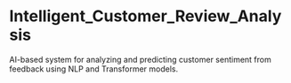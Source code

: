 # Intelligent_Customer_Review_Analysis
AI-based system for analyzing and predicting customer sentiment from feedback using NLP and Transformer models.
